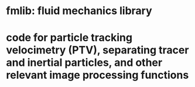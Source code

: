 # fmlib: fluid mechanics library
# code for particle tracking velocimetry (PTV), separating tracer and inertial particles, and other relevant image processing functions
